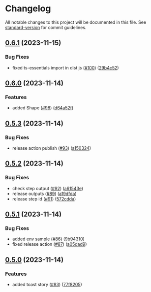 # Changelog
All notable changes to this project will be documented in this file. See [standard-version](https://github.com/conventional-changelog/standard-version) for commit guidelines.

## [0.6.1](https://github.com/FIL1994/spectre-react-lib/compare/v0.6.0...v0.6.1) (2023-11-15)


### Bug Fixes

* fixed ts-essentials import in dist js ([#100](https://github.com/FIL1994/spectre-react-lib/issues/100)) ([29b4c52](https://github.com/FIL1994/spectre-react-lib/commit/29b4c52740e0c515f9ae92ee444ac02358c81d96))

## [0.6.0](https://github.com/FIL1994/spectre-react-lib/compare/v0.5.3...v0.6.0) (2023-11-14)


### Features

* added Shape ([#98](https://github.com/FIL1994/spectre-react-lib/issues/98)) ([d64a52f](https://github.com/FIL1994/spectre-react-lib/commit/d64a52f758b3b87feb52e3064eb2a8d4aafd33f9))

## [0.5.3](https://github.com/FIL1994/spectre-react-lib/compare/v0.5.2...v0.5.3) (2023-11-14)


### Bug Fixes

* release action publish ([#93](https://github.com/FIL1994/spectre-react-lib/issues/93)) ([a150324](https://github.com/FIL1994/spectre-react-lib/commit/a150324d96a4b22f5fee372086fb6cad0fa0876f))

## [0.5.2](https://github.com/FIL1994/spectre-react-lib/compare/v0.5.1...v0.5.2) (2023-11-14)


### Bug Fixes

* check step output ([#92](https://github.com/FIL1994/spectre-react-lib/issues/92)) ([a61543e](https://github.com/FIL1994/spectre-react-lib/commit/a61543e81eb88dfead1f99904a53ae8a9ae5f4a7))
* release outputs ([#89](https://github.com/FIL1994/spectre-react-lib/issues/89)) ([a19dfda](https://github.com/FIL1994/spectre-react-lib/commit/a19dfda1a213a228273d3fea6e032383c6c5835d))
* release step id ([#91](https://github.com/FIL1994/spectre-react-lib/issues/91)) ([572cdda](https://github.com/FIL1994/spectre-react-lib/commit/572cddaefc6916410f0f37a21f0b2df81b4abe36))

## [0.5.1](https://github.com/FIL1994/spectre-react-lib/compare/v0.5.0...v0.5.1) (2023-11-14)


### Bug Fixes

* added env sample ([#86](https://github.com/FIL1994/spectre-react-lib/issues/86)) ([9b94310](https://github.com/FIL1994/spectre-react-lib/commit/9b9431071362ce62e0661cb9c00af3f7037bb175))
* fixed release action ([#87](https://github.com/FIL1994/spectre-react-lib/issues/87)) ([a05dad9](https://github.com/FIL1994/spectre-react-lib/commit/a05dad9acd3dfe2d86232ad70a6a60406d19e82a))

## [0.5.0](https://github.com/FIL1994/spectre-react-lib/compare/0.4.5...v0.5.0) (2023-11-14)


### Features

* added toast story ([#83](https://github.com/FIL1994/spectre-react-lib/issues/83)) ([77f8205](https://github.com/FIL1994/spectre-react-lib/commit/77f8205f371f7d1d08d39015aafe4f376413c223))
